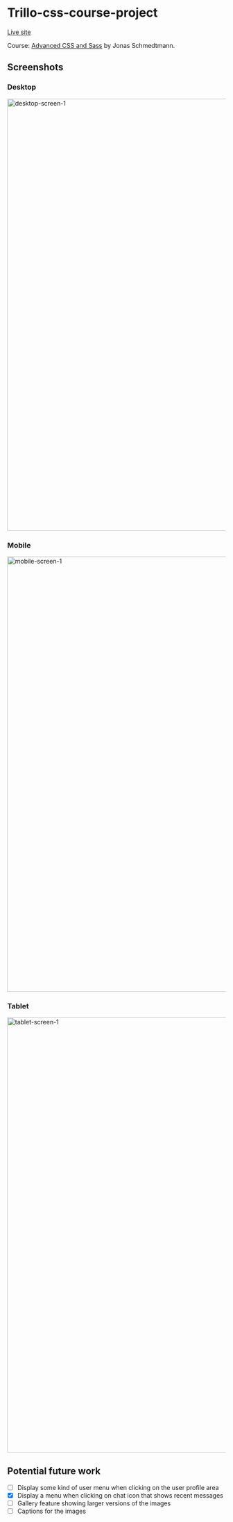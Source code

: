# Trillo-css-course-project

[Live site](https://danieldepaolo.github.io/Trillo-css-course-project/)

Course: [Advanced CSS and Sass](https://www.udemy.com/course/advanced-css-and-sass/) by Jonas Schmedtmann.

## Screenshots

### Desktop
<img width="1159" height="995" alt="desktop-screen-1" src="https://github.com/user-attachments/assets/170f8cc2-571a-4d8e-81b5-39b79512fb2a" />

### Mobile
<img width="873" height="1002" alt="mobile-screen-1" src="https://github.com/user-attachments/assets/2567f603-8359-4344-acdf-29c12662929b" />

### Tablet
<img width="875" height="1002" alt="tablet-screen-1" src="https://github.com/user-attachments/assets/ff4a8808-1ca7-4b80-a207-1fbd8e34ae91" />

## Potential future work

- [ ] Display some kind of user menu when clicking on the user profile area
- [x] Display a menu when clicking on chat icon that shows recent messages
- [ ] Gallery feature showing larger versions of the images
- [ ] Captions for the images
